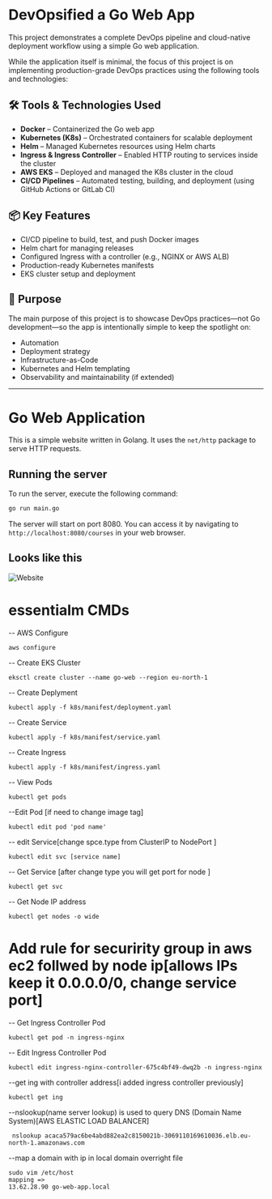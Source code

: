 # DevOpsified a Go Web App

This project demonstrates a complete DevOps pipeline and cloud-native deployment workflow using a simple Go web application.

While the application itself is minimal, the focus of this project is on implementing production-grade DevOps practices using the following tools and technologies:

## 🛠️ Tools & Technologies Used

- **Docker** – Containerized the Go web app
- **Kubernetes (K8s)** – Orchestrated containers for scalable deployment
- **Helm** – Managed Kubernetes resources using Helm charts
- **Ingress & Ingress Controller** – Enabled HTTP routing to services inside the cluster
- **AWS EKS** – Deployed and managed the K8s cluster in the cloud
- **CI/CD Pipelines** – Automated testing, building, and deployment (using GitHub Actions or GitLab CI)

## 📦 Key Features

- CI/CD pipeline to build, test, and push Docker images
- Helm chart for managing releases
- Configured Ingress with a controller (e.g., NGINX or AWS ALB)
- Production-ready Kubernetes manifests
- EKS cluster setup and deployment

## 🚀 Purpose

The main purpose of this project is to showcase DevOps practices—not Go development—so the app is intentionally simple to keep the spotlight on:

- Automation
- Deployment strategy
- Infrastructure-as-Code
- Kubernetes and Helm templating
- Observability and maintainability (if extended)

---



# Go Web Application

This is a simple website written in Golang. It uses the `net/http` package to serve HTTP requests.

## Running the server

To run the server, execute the following command:

```bash
go run main.go
```

The server will start on port 8080. You can access it by navigating to `http://localhost:8080/courses` in your web browser.

## Looks like this

![Website](static/images/golang-website.png)


# essentialm CMDs
-- AWS Configure
```
aws configure
```

-- Create EKS Cluster
```
eksctl create cluster --name go-web --region eu-north-1

```
-- Create Deplyment
```
kubectl apply -f k8s/manifest/deployment.yaml
```
-- Create Service
```
kubectl apply -f k8s/manifest/service.yaml
```
-- Create Ingress
```
kubectl apply -f k8s/manifest/ingress.yaml
```
-- View Pods
```
kubectl get pods
```
--Edit Pod [if need to change image tag]
```
kubectl edit pod 'pod name'
```
-- edit Service[change spce.type from ClusterIP to NodePort  ]
```
kubectl edit svc [service name]
```
-- Get Service [after change type you will get port for node ]
```
kubectl get svc
```
-- Get Node IP address
```
kubectl get nodes -o wide
```
# Add rule for securirity group in aws ec2 follwed by node ip[allows IPs keep it 0.0.0.0/0, change service port] 
-- Get Ingress Controller Pod
```
kubectl get pod -n ingress-nginx
```
-- Edit Ingress Controller Pod
```
kubectl edit ingress-nginx-controller-675c4bf49-dwq2b -n ingress-nginx
```
--get ing with controller address[i added ingress controller previously]
```
kubectl get ing
```
--nslookup(name server lookup) is used to query DNS (Domain Name System)[AWS ELASTIC LOAD BALANCER]
```
 nslookup acaca579ac6be4abd882ea2c8150021b-3069110169610036.elb.eu-north-1.amazonaws.com
```
--map a domain with ip in local domain overright file
```
sudo vim /etc/host
mapping =>
13.62.28.90 go-web-app.local
```
